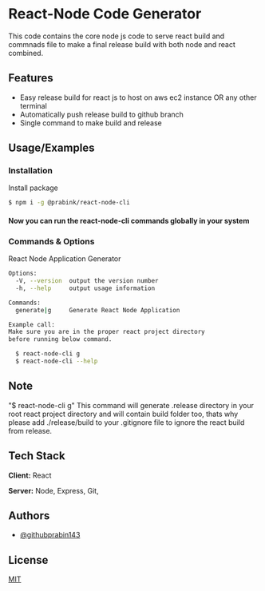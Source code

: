 
# React-Node Code Generator

This code contains the core node js code to serve react build and commnads file to make a final release build with both node and react combined.


## Features

- Easy release build for react js to host on aws ec2 instance OR any other terminal
- Automatically push release build to github branch
- Single command to make build and release

  
## Usage/Examples

### Installation

Install package

```sh
$ npm i -g @prabink/react-node-cli 
```

#### Now you can run the react-node-cli commands globally in your system

### Commands & Options

React Node Application Generator
```sh
Options:
  -V, --version  output the version number
  -h, --help     output usage information

Commands:
  generate|g     Generate React Node Application

Example call:
Make sure you are in the proper react project directory 
before running below command.

  $ react-node-cli g
  $ react-node-cli --help
```
## Note
  "$ react-node-cli g" This command will generate .release
  directory in your root react project directory and 
  will contain build folder too, thats why please 
  add ./release/build to your .gitignore file 
  to ignore the react build from release.

  
## Tech Stack

**Client:** React

**Server:** Node, Express, Git,
## Authors

- [@githubprabin143](https://github.com/githubprabin143/react-node-cli)

  
## License

[MIT](https://choosealicense.com/licenses/mit/)

  
